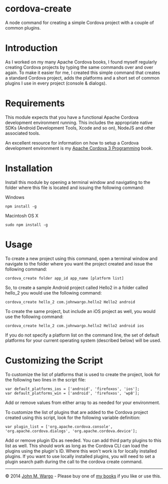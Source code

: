 cordova-create
=============

A node command for creating a simple Cordova project with a couple of common plugins.

Introduction
============

As I worked on my many Apache Cordova books, I found myself regularly creating Cordova projects by typing the same commands over and over again. To make it easier for me, I created this simple command that creates a standard Cordova project, adds the platforms and a short set of common plugins I use in every project (console & dialogs).

Requirements
============

This module expects that you have a functional Apache Cordova development environment running. This includes the appropriate native SDKs (Android Development Tools, Xcode and so on), NodeJS and other associated tools. 

An excellent resource for information on how to setup a Cordova development environment is my [Apache Cordova 3 Programming](http://www.cordovaprogramming.com) book.

Installation
============

Install this module by opening a terminal window and navigating to the folder where this file is located and issuing the following command:

Windows

	npm install -g

Macintosh OS X 

	sudo npm install -g

Usage
===========

To create a new project using this command, open a terminal window and navigate to the folder where you want the project created and issue the following command:

	cordova_create folder app_id app_name [platform list]

So, to create a sample Android project called Hello2 in a folder called hello_2 you would use the following command:

	cordova_create hello_2 com.johnwargo.hello2 Hello2 android

To create the same project, but include an iOS project as well, you would use the following command:

	cordova_create hello_2 com.johnwargo.hello2 Hello2 android ios

If you do not specify a platform list on the command line, the set of default platforms for your current operating system (described below) will be used. 

Customizing the Script
======================

To customize the list of platforms that is used to create the project, look for the following two lines in the script file:

	var default_platforms_ios = ['android', 'firefoxos', 'ios'];
	var default_platforms_win = ['android', 'firefoxos', 'wp8'];

Add or remove values from either array to as needed for your environment.

To customize the list of plugins that are added to the Cordova project created using this script, look for the following variable definition:

	var plugin_list = ['org.apache.cordova.console', 'org.apache.cordova.dialogs', 'org.apache.cordova.device'];

Add or remove plugin IDs as needed. You can add third party plugins to this list as well. This should work as long as the Cordova CLI can load the plugins using the plugin's ID. Where this won't work is for locally installed plugins. If you want to use locally installed plugins, you will need to set a plugin search path during the call to the cordova create command. 

* * *
&copy; 2014 [John M. Wargo](http://www.johnwargo.com) - Please buy one of [my books](hhtp://www.johnwargobooks.com) if you like or use this.
